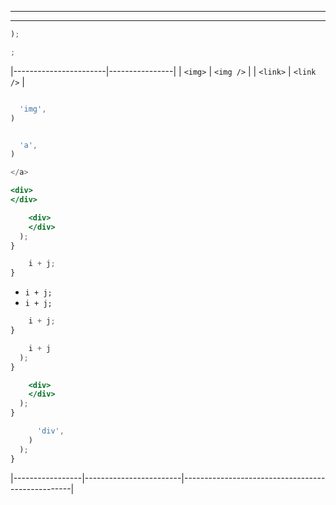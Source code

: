 ________________________________________________________________________________



________________________________________________________________________________









```js
);
```


```jsx
;
```





|-----------------------|----------------|
| `<img>`               | `<img />`      |
| `<link>`              | `<link />`     |




```jsx
```


```js
  'img',
)
```


```jsx
```


```js
  'a',
)
```


```jsx
</a>
```



```jsx
<div>
</div>
```







```jsx
    <div>
    </div>
  );
}
```


```js
    i + j;
}
```



  * `i + j;`
  * `i + j;`


```js
    i + j;
}
```



```js
    i + j
  );
}
```



```jsx
    <div>
    </div>
  );
}
```


```js
      'div',
    )
  );
}
```





|-----------------|------------------------|--------------------------------------------------|



